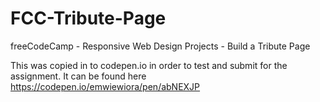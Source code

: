 # FCC-Tribute-Page
freeCodeCamp - Responsive Web Design Projects - Build a Tribute Page

This was copied in to codepen.io in order to test and submit for the assignment. It can be found here https://codepen.io/emwiewiora/pen/abNEXJP 